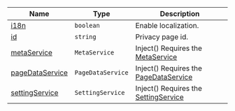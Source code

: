 <section id="main" data-note="AUTO-GENERATED CONTENT, DO NOT EDIT DIRECTLY!">

| Name                                                                                                            | Type                         | Description                                                                                   |
| --------------------------------------------------------------------------------------------------------------- | ---------------------------- | --------------------------------------------------------------------------------------------- |
| [i18n](https://nguix-starter.lamnhan.com/content/reference/classes/privacypage.html#i18n)                       | <code>boolean</code>         | Enable localization.                                                                          |
| [id](https://nguix-starter.lamnhan.com/content/reference/classes/privacypage.html#id)                           | <code>string</code>          | Privacy page id.                                                                              |
| [metaService](https://nguix-starter.lamnhan.com/content/reference/classes/privacypage.html#metaservice)         | <code>MetaService</code>     | Inject() Requires the [MetaService](https://ngx-useful.lamnhan.com/service/meta)              |
| [pageDataService](https://nguix-starter.lamnhan.com/content/reference/classes/privacypage.html#pagedataservice) | <code>PageDataService</code> | Inject() Requires the [PageDataService](https://ngx-useful.lamnhan.com/schemata/service/page) |
| [settingService](https://nguix-starter.lamnhan.com/content/reference/classes/privacypage.html#settingservice)   | <code>SettingService</code>  | Inject() Requires the [SettingService](https://ngx-useful.lamnhan.com/service/setting)        |

</section>
